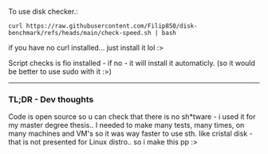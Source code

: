 To use disk checker.:

```
curl https://raw.githubusercontent.com/Filip850/disk-benchmark/refs/heads/main/check-speed.sh | bash
```

if you have no curl installed... just install it lol :>

Script checks is fio installed - if no - it will install it automaticly. (so it would be better to use sudo with it :>)

---
### TL;DR - Dev thoughts

Code is open source so u can check that there is no sh*tware - i used it for my master degree thesis.. I needed to make many tests, many times, on many machines and VM's so it was way faster to use sth. like cristal disk - that is  not presented for Linux distro.. so i make this pp :>

